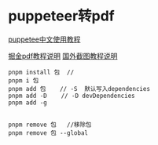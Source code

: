 # puppeteer转pdf

[puppetee中文使用教程](https://zhaoqize.github.io/puppeteer-api-zh_CN)


[掘金pdf教程说明](https://juejin.cn/post/6844903666860687373)
[国外截图教程说明](https://www.bannerbear.com/blog/how-to-take-screenshots-with-puppeteer/)


```code
pnpm install 包  // 
pnpm i 包
pnpm add 包    // -S  默认写入dependencies
pnpm add -D    // -D devDependencies
pnpm add -g  


pnpm remove 包   //移除包
pnpm remove 包 --global  
```